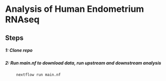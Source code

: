 # Analysis of Human Endometrium RNAseq 
## Steps
##### 1: Clone repo
##### 2: Run main.nf to download data, run upstream and downstream analysis
         nextflow run main.nf
